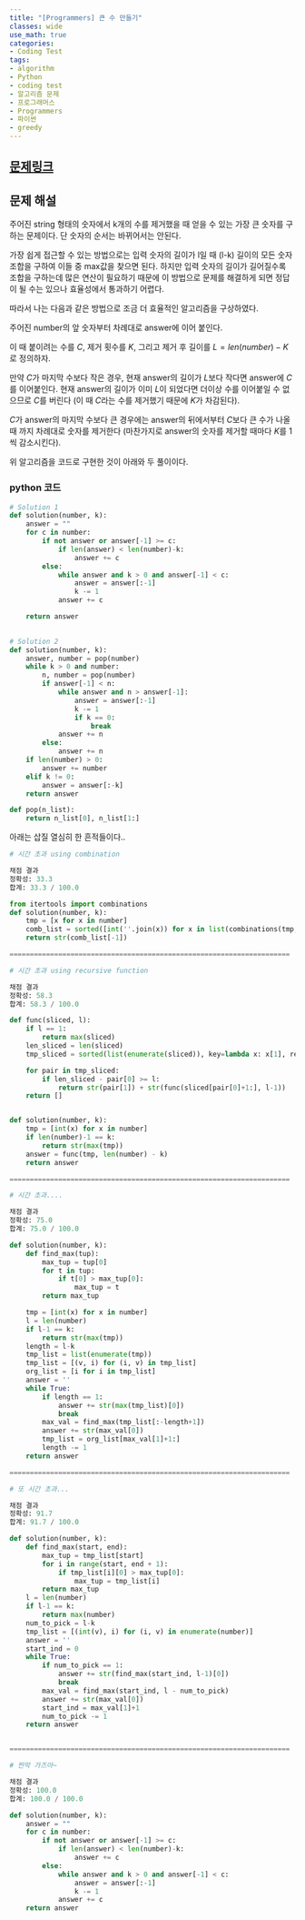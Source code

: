 ```yaml
---
title: "[Programmers] 큰 수 만들기"
classes: wide
use_math: true
categories:
- Coding Test
tags:
- algorithm
- Python
- coding test
- 알고리즘 문제
- 프로그래머스
- Programmers
- 파이썬
- greedy
---
```


## [문제링크](https://programmers.co.kr/learn/courses/30/lessons/42883)


## 문제 해설

주어진 string 형태의 숫자에서 k개의 수를 제거했을 때 얻을 수 있는 가장 큰 숫자를 구하는 문제이다. 
단 숫자의 순서는 바뀌어서는 안된다. 

가장 쉽게 접근할 수 있는 방법으로는 입력 숫자의 길이가 l일 때 (l-k) 길이의 모든 숫자 조합을 구하여 이들 중 max값을 찾으면 된다. 하지만 입력 숫자의 길이가 길어질수록 조합을 구하는데 많은 연산이 필요하기 때문에 이 방법으로 문제를 해결하게 되면 정답이 될 수는 있으나 효율성에서 통과하기 어렵다. 




따라서 나는 다음과 같은 방법으로 조금 더 효율적인 알고리즘을 구상하였다.

주어진 number의 앞 숫자부터 차례대로 answer에 이어 붙인다.

이 때 붙이려는 수를 $C$, 제거 횟수를 $K$, 그리고 제거 후 길이를 $L = len(number) - K$ 로 정의하자. 

만약 $C$가 마지막 수보다 작은 경우, 현재 answer의 길이가 $L$보다 작다면 answer에 $C$를 이어붙인다. 현재 answer의 길이가 이미 $L$이 되었다면 더이상 수를 이어붙일 수 없으므로 $C$를 버린다 (이 때 $C$라는 수를 제거했기 때문에 $K$가 차감된다). 

$C$가 answer의 마지막 수보다 큰 경우에는 answer의 뒤에서부터 $C$보다 큰 수가 나올 때 까지 차례대로 숫자를 제거한다 (마찬가지로 answer의 숫자를 제거할 때마다 $K$를 1씩 감소시킨다). 


위 알고리즘을 코드로 구현한 것이 아래와 두 풀이이다. 

### python 코드

```python
# Solution 1
def solution(number, k):
    answer = ""
    for c in number:
        if not answer or answer[-1] >= c:
            if len(answer) < len(number)-k:
                answer += c
        else:
            while answer and k > 0 and answer[-1] < c:
                answer = answer[:-1]
                k -= 1
            answer += c

    return answer
    
```


```python
# Solution 2
def solution(number, k):
    answer, number = pop(number)
    while k > 0 and number:
        n, number = pop(number)
        if answer[-1] < n:
            while answer and n > answer[-1]:
                answer = answer[:-1]
                k -= 1
                if k == 0:
                    break
            answer += n
        else:
            answer += n
    if len(number) > 0:
        answer += number
    elif k != 0:
        answer = answer[:-k]
    return answer

def pop(n_list):
    return n_list[0], n_list[1:]

```

아래는 삽질 열심히 한 흔적들이다..

```python
# 시간 초과 using combination

채점 결과
정확성: 33.3
합계: 33.3 / 100.0

from itertools import combinations
def solution(number, k):
    tmp = [x for x in number]
    comb_list = sorted([int(''.join(x)) for x in list(combinations(tmp, len(tmp)-k))])
    return str(comb_list[-1])

=====================================================================

# 시간 초과 using recursive function 

채점 결과
정확성: 58.3
합계: 58.3 / 100.0

def func(sliced, l):
    if l == 1:
        return max(sliced)
    len_sliced = len(sliced)
    tmp_sliced = sorted(list(enumerate(sliced)), key=lambda x: x[1], reverse=True)

    for pair in tmp_sliced:
        if len_sliced - pair[0] >= l:
            return str(pair[1]) + str(func(sliced[pair[0]+1:], l-1))
    return []


def solution(number, k):
    tmp = [int(x) for x in number]
    if len(number)-1 == k:
        return str(max(tmp))
    answer = func(tmp, len(number) - k)
    return answer

=====================================================================

# 시간 초과....

채점 결과
정확성: 75.0
합계: 75.0 / 100.0

def solution(number, k):
    def find_max(tup):
        max_tup = tup[0]
        for t in tup:
            if t[0] > max_tup[0]:
                max_tup = t
        return max_tup

    tmp = [int(x) for x in number]
    l = len(number)
    if l-1 == k:
        return str(max(tmp))
    length = l-k
    tmp_list = list(enumerate(tmp))
    tmp_list = [(v, i) for (i, v) in tmp_list]
    org_list = [i for i in tmp_list]
    answer = ''
    while True:
        if length == 1:
            answer += str(max(tmp_list)[0])
            break
        max_val = find_max(tmp_list[:-length+1])
        answer += str(max_val[0])
        tmp_list = org_list[max_val[1]+1:]
        length -= 1
    return answer

=====================================================================

# 또 시간 초과...

채점 결과
정확성: 91.7
합계: 91.7 / 100.0

def solution(number, k):
    def find_max(start, end):
        max_tup = tmp_list[start]
        for i in range(start, end + 1):
            if tmp_list[i][0] > max_tup[0]:
                max_tup = tmp_list[i]
        return max_tup
    l = len(number)
    if l-1 == k:
        return max(number)
    num_to_pick = l-k
    tmp_list = [(int(v), i) for (i, v) in enumerate(number)]
    answer = ''
    start_ind = 0
    while True:
        if num_to_pick == 1:
            answer += str(find_max(start_ind, l-1)[0])
            break
        max_val = find_max(start_ind, l - num_to_pick)
        answer += str(max_val[0])
        start_ind = max_val[1]+1
        num_to_pick -= 1
    return answer


=====================================================================

# 찐막 가즈아~

채점 결과
정확성: 100.0
합계: 100.0 / 100.0

def solution(number, k):
    answer = ""
    for c in number:
        if not answer or answer[-1] >= c:
            if len(answer) < len(number)-k:
                answer += c
        else:
            while answer and k > 0 and answer[-1] < c:
                answer = answer[:-1]
                k -= 1
            answer += c
    return answer

```